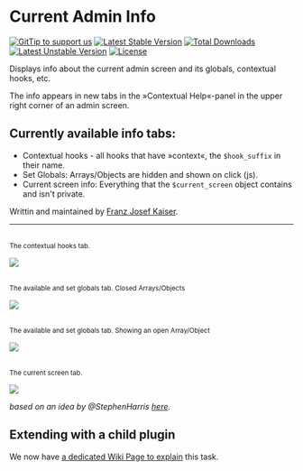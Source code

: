Current Admin Info
==================

[![GitTip to support us](https://img.shields.io/gratipay/wecodemore.svg)](//gratipay.com/wecodemore/)
[![Latest Stable Version](https://poser.pugx.org/wecodemore/current-admin-info/v/stable.svg)](https://packagist.org/packages/wecodemore/current-admin-info)
[![Total Downloads](https://poser.pugx.org/wecodemore/current-admin-info/downloads.svg)](https://packagist.org/packages/wecodemore/current-admin-info)
[![Latest Unstable Version](https://poser.pugx.org/wecodemore/current-admin-info/v/unstable.svg)](https://packagist.org/packages/wecodemore/current-admin-info)
[![License](https://poser.pugx.org/wecodemore/current-admin-info/license.svg)](https://packagist.org/packages/wecodemore/current-admin-info)

Displays info about the current admin screen and its globals, contextual hooks, etc.

The info appears in new tabs in the »Contextual Help«-panel in the upper right corner of an admin screen.

## Currently available info tabs:

* Contextual hooks - all hooks that have »context«, the `$hook_suffix` in their name.
* Set Globals: Arrays/Objects are hidden and shown on click (js).
* Current screen info: Everything that the `$current_screen` object contains and isn't private.

Writtin and maintained by [Franz Josef Kaiser](https://plus.google.com/u/0/107110219316412982437?rel=author).

------------------

<br /><sup>The contextual hooks tab.</sup>

<img src="https://raw.github.com/franz-josef-kaiser/current-admin-info/master/screenshot-1.png" />

<br /><sup>The available and set globals tab. Closed Arrays/Objects</sup>

<img src="https://raw.github.com/franz-josef-kaiser/current-admin-info/master/screenshot-2.png" />

<br /><sup>The available and set globals tab. Showing an open Array/Object</sup>

<img src="https://raw.github.com/franz-josef-kaiser/current-admin-info/master/screenshot-3.png" />

<br /><sup>The current screen tab.</sup>

<img src="https://raw.github.com/franz-josef-kaiser/current-admin-info/master/screenshot-4.png" />

_based on an idea by @StephenHarris [here](http://goo.gl/Mdtm0)._

## Extending with a child plugin

We now have [a dedicated Wiki Page to explain](https://github.com/franz-josef-kaiser/current-admin-info/wiki/Extending-with-child-plugins) this task.